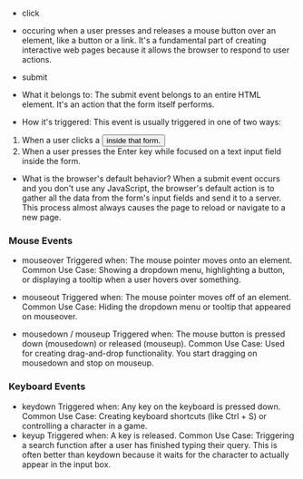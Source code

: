 * click
- occuring when a user presses and releases a mouse button over an element, like a button or a link. It's a fundamental part of creating interactive web pages because it allows the browser to respond to user actions.

* submit
- What it belongs to: The submit event belongs to an entire HTML <form> element. It's an action that the form itself performs.
* How it's triggered: This event is usually triggered in one of two ways:
1. When a user clicks a <button type="submit"> inside that form.
2. When a user presses the Enter key while focused on a text input field inside the form.

- What is the browser's default behavior? 
When a submit event occurs and you don't use any JavaScript, the browser's default action is to gather all the data from the form's input fields and send it to a server. This process almost always causes the page to reload or navigate to a new page.

### Mouse Events

* mouseover
Triggered when: The mouse pointer moves onto an element.
Common Use Case: Showing a dropdown menu, highlighting a button, or displaying a tooltip when a user hovers over something.

* mouseout
Triggered when: The mouse pointer moves off of an element.
Common Use Case: Hiding the dropdown menu or tooltip that appeared on mouseover.

* mousedown / mouseup
Triggered when: The mouse button is pressed down (mousedown) or released (mouseup).
Common Use Case: Used for creating drag-and-drop functionality. You start dragging on mousedown and stop on mouseup.

### Keyboard Events

* keydown
Triggered when: Any key on the keyboard is pressed down.
Common Use Case: Creating keyboard shortcuts (like Ctrl + S) or controlling a character in a game.
* keyup
Triggered when: A key is released.
Common Use Case: Triggering a search function after a user has finished typing their query. This is often better than keydown because it waits for the character to actually appear in the input box.
